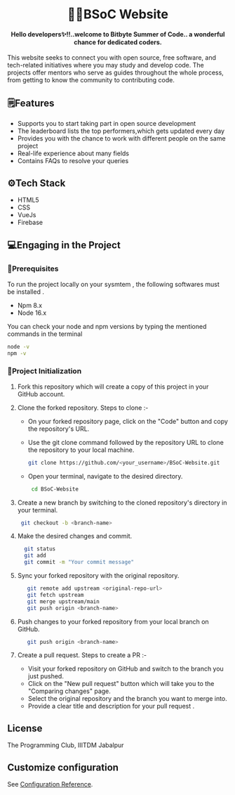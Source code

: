 <div align="center">

# 👨‍💻BSoC Website
####  Hello developers✨!!..welcome to Bitbyte Summer of Code.. a wonderful chance for dedicated coders. 
</div>

This website seeks to connect you with open source, free software, and tech-related initiatives where you may study and develop code. The projects offer mentors who serve as guides throughout the whole process, from getting to know the community to contributing code. 

## 🗒️Features
- Supports you to start taking part in open source development
- The leaderboard lists the top performers,which gets updated every day 
- Provides you with the chance to work with different people on the same project
- Real-life experience about many fields 
- Contains FAQs to resolve your queries

## ⚙️Tech Stack
- HTML5 
- CSS
- VueJs
- Firebase

## 💻Engaging in the Project
### 🔶Prerequisites 
To run the project locally on your sysmtem , the following softwares must be installed .
- Npm 8.x
- Node 16.x 

You can check your node and npm versions by typing the mentioned commands in the terminal

```bash
node -v
npm -v
```
### 🔶Project Initialization
1. Fork this repository which will create a copy of this project in your GitHub account.
2. Clone the forked repository. Steps to clone :-

     - On your forked repository page, click on the "Code" button and copy the repository's URL.
    
                        
     - Use the git clone command followed by the repository URL to clone the repository to your local machine. 
         ```bash
         git clone https://github.com/<your_username>/BSoC-Website.git
        ```
      - Open your terminal, navigate to the desired directory.      
     
         ```bash
          cd BSoC-Website
         ```
3.  Create a new branch by switching to the cloned repository's directory in your terminal.   
     ```bash
      git checkout -b <branch-name>
      ```    
4. Make the desired changes and commit. 
    ```bash
      git status 
      git add
      git commit -m "Your commit message"
      ``` 
5. Sync your forked repository with the original repository.
   ```bash
      git remote add upstream <original-repo-url>
      git fetch upstream
      git merge upstream/main
      git push origin <branch-name>
      ```  
6. Push changes to your forked repository from your local branch on GitHub.
   ```bash
      git push origin <branch-name>
      ```  
7. Create a pull request. Steps to create a PR :-
   - Visit your forked repository on GitHub and switch to the branch you just pushed. 
   - Click on the "New pull request" button which will take you to the "Comparing changes" page. 
   - Select the original repository and the branch you want to merge into. 
   - Provide a clear title and description for your pull request . 

## License
The Programming Club, IIITDM Jabalpur

## Customize configuration
See [Configuration Reference](https://cli.vuejs.org/config/).
